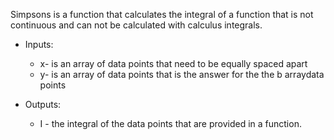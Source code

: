 Simpsons is a function that calculates the integral of a function that is not continuous and can not be calculated with calculus integrals.
* Inputs:
  * x- is an array of data points that need to be equally spaced apart
  * y- is an array of data points that is the answer for the the b arraydata points
  
* Outputs:
  * I - the integral of the data points that are provided in a function.


